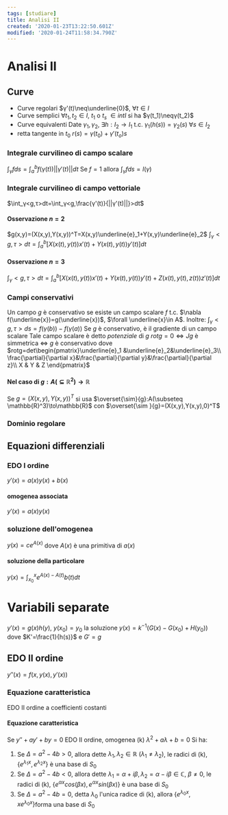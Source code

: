 ```yaml
---
tags: [studiare]
title: Analisi II
created: '2020-01-23T13:22:50.601Z'
modified: '2020-01-24T11:58:34.790Z'
---
```


# Analisi II
## Curve
+ Curve regolari
$γ'(t)\neq\underline{0}$, $\forall t\in I$
+ Curve semplici
$\forall t_1, t_2\in I$, $t_1$ o $t_s$ $\in intI$
si ha $γ(t_1)\neqγ(t_2)$
+ Curve equivalenti
Date $γ_1,γ_2$, $\exists h:I_2\to I_1$ t.c. $γ_1(h(s))=γ_2(s)$ $\forall s\in I_2$
+ retta tangente in $t_0$
$r(s)=γ(t_0)+γ'(t_o)s$
### Integrale curvilineo di campo scalare
$\int_γfds=\int_a^b f(γ(t))||γ'(t)||dt$
Se $f=1$ allora $\int_γfds=l(γ)$
### Integrale curvilineo di campo vettoriale
$\int_γ<g,τ>dt=\int_γ<g,\frac{γ'(t)}{||γ'(t)||}>dt$
#### Osservazione $n=2$
$g(x,y)=(X(x,y),Y(x,y))^T=X(x,y)\underline{e}_1+Y(x,y)\underline{e}_2$
$\int_γ<g,τ>dt=\int_a^b[X(x(t),y(t))x'(t)+Y(x(t),y(t))y'(t)]dt$
#### Osservazione $n=3$
$\int_γ<g,τ>dt=\int_a^b[X(x(t),y(t))x'(t)+Y(x(t),y(t))y'(t)+Z(x(t),y(t),z(t))z'(t)]dt$
### Campi conservativi
Un campo $g$ è conservativo se esiste un campo scalare $f$ t.c.
$\nabla f(\underline{x})=g(\underline{x})$, $\forall \underline{x}\in A$.
Inoltre: $\int_γ<g,τ>ds=f(γ(b))-f(γ(a))$
Se $g$ è conservativo, è il gradiente di un campo scalare
Tale campo scalare è detto _potenziale_ di $g$
$rotg=0\Leftrightarrow Jg$ è simmetrica $\Leftrightarrow$ $g$ è conservativo
dove $rotg=det\begin{pmatrix}\underline{e}_1 &\underline{e}_2&\underline{e}_3\\ \frac{\partial}{\partial x}&\frac{\partial}{\partial y}&\frac{\partial}{\partial z}\\ X & Y & Z \end{pmatrix}$
#### Nel caso di $g:A(\subseteq \mathbb{R}^2)\to\mathbb{R}$
Se $g=(X(x,y),Y(x,y))^T$
si usa $\overset{\sim}{g}:A(\subseteq \mathbb{R}^3)\to\mathbb{R}$
con $\overset{\sim }{g}=(X(x,y),Y(x,y),0)^T$
### Dominio regolare

## Equazioni differenziali
### EDO I ordine
$y'(x)=a(x)y(x)+b(x)$
#### omogenea associata
$y'(x)=a(x)y(x)$
### soluzione dell'omogenea
$y(x)=ce^{A(x)}$
dove $A(x)$ è una primitiva di $a(x)$
#### soluzione della particolare
$y(x)=\int_{x_0}^xe^{A(x)-A(t)}b(t)dt$
# Variabili separate
$y'(x)=g(x)h(y)$, $y(x_0)=y_0$
la soluzione $y(x)=k^{-1}(G(x)-G(x_0)+H(y_0))$
dove $K'=\frac{1}{h(s)}$ e $G'=g$
## EDO II ordine
$y''(x)=f(x,y(x),y'(x))$
### Equazione caratteristica
EDO II ordine a coefficienti costanti 
#### Equazione caratteristica
Se $y''+ay'+by=0$ EDO II ordine, omogenea
(k) $λ^2+aλ+b=0$
Si ha:
1. Se $\Delta=a^2-4b>0$, allora dette $λ_1,λ_2\in\mathbb{R}$ $(λ_1\neq λ_2)$, le radici di (k), $\{e^{λ_1x},e^{λ_2x}\}$ è una base di $S_0$
1. Se $\Delta=a^2-4b<0$, allora dette $λ_1=α+iβ,λ_2=α-iβ\in\mathbb{C}$, $β\neq 0$, le radici di (k), $\{e^{αx}cos(βx),e^{αx}sin(βx)\}$ è una base di $S_0$
3. Se $\Delta=a^2-4b=0$, detta $λ_0$ l'unica radice di (k), allora $\{e^{λ_0x},xe^{λ_0x}\}$forma una
base di $S_0$

